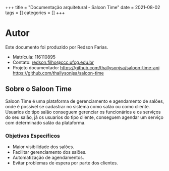 +++
title = "Documentação arquitetural - Saloon Time"
date = 2021-08-02
tags = []
categories = []
+++

# Autor

Este documento foi produzido por Redson Farias.

- Matrícula: 116110895
- Contato: redson.filho@ccc.ufcg.edu.br
- Projeto documentado: https://github.com/thallysonjsa/saloon-time-api
                       https://github.com/thallysonjsa/saloon-time

## Sobre o Saloon Time
Saloon Time é uma plataforma de gerenciamento e agendamento de salões, onde é possível se cadastrar no sistema como salão ou como cliente. 
Usuarios do tipo salão conseguem gerenciar os funcionários e os serviços do seu salão, já os usuarios do tipo cliente, conseguem agendar um serviço com determinado salão da plataforma.

### Objetivos Específicos

- Maior visibilidade dos salões.
- Facilitar gerenciamento dos salões.
- Automatização de agendamentos.
- Evitar problemas de espera por parte dos clientes.


